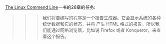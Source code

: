 [The Linux Commend Line](http://linuxcommand.org/index.php)一书的26章的任务:
>>> 我们将要编写的程序是一个报告生成器。它会显示系统的各种统计数据和它的状态，并将 产生 HTML 格式的报告，所以我们能通过网络浏览器，比如说 Firefox 或者 Konqueror，来查 看这个报告。
